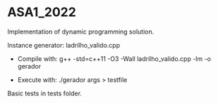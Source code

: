 # ASA1_2022

Implementation of dynamic programming solution.

Instance generator: ladrilho_valido.cpp

* Compile with: g++ -std=c++11 -O3 -Wall ladrilho_valido.cpp -lm -o gerador

* Execute with: ./gerador args > testfile 

Basic tests in tests folder.
